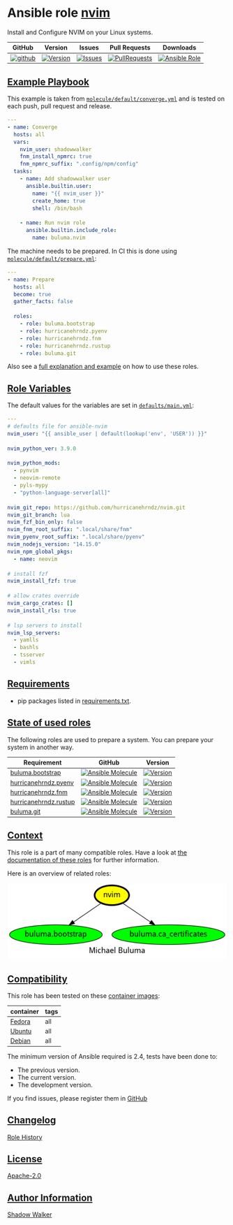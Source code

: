 # Ansible role [nvim](https://galaxy.ansible.com/ui/standalone/roles/buluma/nvim/documentation)

Install and Configure NVIM on your Linux systems.

|GitHub|Version|Issues|Pull Requests|Downloads|
|------|-------|------|-------------|---------|
|[![github](https://github.com/buluma/ansible-role-nvim/actions/workflows/molecule.yml/badge.svg)](https://github.com/buluma/ansible-role-nvim/actions/workflows/molecule.yml)|[![Version](https://img.shields.io/github/release/buluma/ansible-role-nvim.svg)](https://github.com/buluma/ansible-role-nvim/releases/)|[![Issues](https://img.shields.io/github/issues/buluma/ansible-role-nvim.svg)](https://github.com/buluma/ansible-role-nvim/issues/)|[![PullRequests](https://img.shields.io/github/issues-pr-closed-raw/buluma/ansible-role-nvim.svg)](https://github.com/buluma/ansible-role-nvim/pulls/)|[![Ansible Role](https://img.shields.io/ansible/role/d/buluma/nvim)](https://galaxy.ansible.com/ui/standalone/roles/buluma/nvim/documentation)|

## [Example Playbook](#example-playbook)

This example is taken from [`molecule/default/converge.yml`](https://github.com/buluma/ansible-role-nvim/blob/master/molecule/default/converge.yml) and is tested on each push, pull request and release.

```yaml
---
- name: Converge
  hosts: all
  vars:
    nvim_user: shadowwalker
    fnm_install_npmrc: true
    fnm_npmrc_suffix: ".config/npm/config"
  tasks:
    - name: Add shadowwalker user
      ansible.builtin.user:
        name: "{{ nvim_user }}"
        create_home: true
        shell: /bin/bash

    - name: Run nvim role
      ansible.builtin.include_role:
        name: buluma.nvim
```

The machine needs to be prepared. In CI this is done using [`molecule/default/prepare.yml`](https://github.com/buluma/ansible-role-nvim/blob/master/molecule/default/prepare.yml):

```yaml
---
- name: Prepare
  hosts: all
  become: true
  gather_facts: false

  roles:
    - role: buluma.bootstrap
    - role: hurricanehrndz.pyenv
    - role: hurricanehrndz.fnm
    - role: hurricanehrndz.rustup
    - role: buluma.git
```

Also see a [full explanation and example](https://buluma.github.io/how-to-use-these-roles.html) on how to use these roles.

## [Role Variables](#role-variables)

The default values for the variables are set in [`defaults/main.yml`](https://github.com/buluma/ansible-role-nvim/blob/master/defaults/main.yml):

```yaml
---
# defaults file for ansible-nvim
nvim_user: "{{ ansible_user | default(lookup('env', 'USER')) }}"

nvim_python_ver: 3.9.0

nvim_python_mods:
  - pynvim
  - neovim-remote
  - pyls-mypy
  - "python-language-server[all]"

nvim_git_repo: https://github.com/hurricanehrndz/nvim.git
nvim_git_branch: lua
nvim_fzf_bin_only: false
nvim_fnm_root_suffix: ".local/share/fnm"
nvim_pyenv_root_suffix: ".local/share/pyenv"
nvim_nodejs_version: "14.15.0"
nvim_npm_global_pkgs:
  - name: neovim

# install fzf
nvim_install_fzf: true

# allow crates override
nvim_cargo_crates: []
nvim_install_rls: true

# lsp servers to install
nvim_lsp_servers:
  - yamlls
  - bashls
  - tsserver
  - vimls
```

## [Requirements](#requirements)

- pip packages listed in [requirements.txt](https://github.com/buluma/ansible-role-nvim/blob/master/requirements.txt).

## [State of used roles](#state-of-used-roles)

The following roles are used to prepare a system. You can prepare your system in another way.

| Requirement | GitHub | Version |
|-------------|--------|--------|
|[buluma.bootstrap](https://galaxy.ansible.com/buluma/bootstrap)|[![Ansible Molecule](https://github.com/buluma/ansible-role-bootstrap/actions/workflows/molecule.yml/badge.svg)](https://github.com/buluma/ansible-role-bootstrap/actions/workflows/molecule.yml)|[![Version](https://img.shields.io/github/release/buluma/ansible-role-bootstrap.svg)](https://github.com/shadowwalker/ansible-role-bootstrap)|
|[hurricanehrndz.pyenv](https://galaxy.ansible.com/buluma/hurricanehrndz.pyenv)|[![Ansible Molecule](https://github.com/buluma/hurricanehrndz.pyenv/actions/workflows/molecule.yml/badge.svg)](https://github.com/buluma/hurricanehrndz.pyenv/actions/workflows/molecule.yml)|[![Version](https://img.shields.io/github/release/buluma/hurricanehrndz.pyenv.svg)](https://github.com/shadowwalker/hurricanehrndz.pyenv)|
|[hurricanehrndz.fnm](https://galaxy.ansible.com/buluma/hurricanehrndz.fnm)|[![Ansible Molecule](https://github.com/buluma/hurricanehrndz.fnm/actions/workflows/molecule.yml/badge.svg)](https://github.com/buluma/hurricanehrndz.fnm/actions/workflows/molecule.yml)|[![Version](https://img.shields.io/github/release/buluma/hurricanehrndz.fnm.svg)](https://github.com/shadowwalker/hurricanehrndz.fnm)|
|[hurricanehrndz.rustup](https://galaxy.ansible.com/buluma/hurricanehrndz.rustup)|[![Ansible Molecule](https://github.com/buluma/hurricanehrndz.rustup/actions/workflows/molecule.yml/badge.svg)](https://github.com/buluma/hurricanehrndz.rustup/actions/workflows/molecule.yml)|[![Version](https://img.shields.io/github/release/buluma/hurricanehrndz.rustup.svg)](https://github.com/shadowwalker/hurricanehrndz.rustup)|
|[buluma.git](https://galaxy.ansible.com/buluma/git)|[![Ansible Molecule](https://github.com/buluma/ansible-role-git/actions/workflows/molecule.yml/badge.svg)](https://github.com/buluma/ansible-role-git/actions/workflows/molecule.yml)|[![Version](https://img.shields.io/github/release/buluma/ansible-role-git.svg)](https://github.com/shadowwalker/ansible-role-git)|

## [Context](#context)

This role is a part of many compatible roles. Have a look at [the documentation of these roles](https://buluma.github.io/) for further information.

Here is an overview of related roles:

![dependencies](https://raw.githubusercontent.com/buluma/ansible-role-nvim/png/requirements.png "Dependencies")

## [Compatibility](#compatibility)

This role has been tested on these [container images](https://hub.docker.com/u/buluma):

|container|tags|
|---------|----|
|[Fedora](https://hub.docker.com/r/buluma/fedora)|all|
|[Ubuntu](https://hub.docker.com/r/buluma/ubuntu)|all|
|[Debian](https://hub.docker.com/r/buluma/debian)|all|

The minimum version of Ansible required is 2.4, tests have been done to:

- The previous version.
- The current version.
- The development version.

If you find issues, please register them in [GitHub](https://github.com/buluma/ansible-role-nvim/issues)

## [Changelog](#changelog)

[Role History](https://github.com/buluma/ansible-role-nvim/blob/master/CHANGELOG.md)

## [License](#license)

[Apache-2.0](https://github.com/buluma/ansible-role-nvim/blob/master/LICENSE)

## [Author Information](#author-information)

[Shadow Walker](https://buluma.github.io/)


